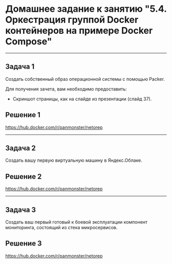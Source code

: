 # Домашнее задание к занятию "5.4. Оркестрация группой Docker контейнеров на примере Docker Compose"

---
## Задача 1

Создать собственный образ операционной системы с помощью Packer.

Для получения зачета, вам необходимо предоставить:
- Скриншот страницы, как на слайде из презентации (слайд 37).

## Решение 1

https://hub.docker.com/r/panmonster/netorep

---
## Задача 2

Создать вашу первую виртуальную машину в Яндекс.Облаке.

## Решение 2

https://hub.docker.com/r/panmonster/netorep

---
## Задача 3

Создать ваш первый готовый к боевой эксплуатации компонент мониторинга, состоящий из стека микросервисов.

## Решение 3

https://hub.docker.com/r/panmonster/netorep
